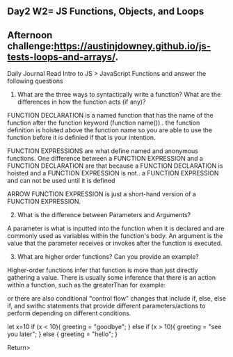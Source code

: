 ## Day2 W2= JS Functions, Objects, and Loops

## Afternoon challenge:https://austinjdowney.github.io/js-tests-loops-and-arrays/.

Daily Journal
Read Intro to JS > JavaScript Functions and answer the following questions

1. What are the three ways to syntactically write a function? What are the differences in how the function acts (if any)?

FUNCTION DECLARATION is a named function that has the name of the function after the function keyword (function name()).. the function definition is hoisted above the function name so you are able to use the function before it is definied if that is your intention.

FUNCTION EXPRESSIONS are what define named and anonymous functions. One difference between a FUNCTION EXPRESSION and a FUNCTION DECLARATION are that because a FUNCTION DECLARATION is hoisted and a FUNCTION EXPRESSION is not.. a FUNCTION EXPRESSION and can not be used until it is defined 

<!--anonymous function= let name= function(parameters){

}>-->

ARROW FUNCTION EXPRESSION is just a short-hand version of a FUNCTION EXPRESSION.

<!-- let name = (parameters)=> {}-->

2. What is the difference between Parameters and Arguments?

A parameter is what is inputted into the function when it is declared and are commonly used as variables within the function's body. An argument is the value that the parameter receives or invokes after the function is executed.

3. What are higher order functions? Can you provide an example?

Higher-order functions infer that function is more than just directly gathering a value. There is usually some inference that there is an action within a function, such as the greaterThan for example:

<!--function greaterThan(n) {
    return m=> m>n;
}
let greaterThan5 = greaterThan(5);
console.log(greaterThan5(7));
//true-->

or there are also conditional "control flow" changes that include if, else, else if, and swithc statements that provide different parameters/actions to perform depending on different conditions.

let x=10
if (x < 10){
    greeting = "goodbye";
} else if (x > 10){
    greeting = "see you later";
} else {
    greeting = "hello";
}

Return>